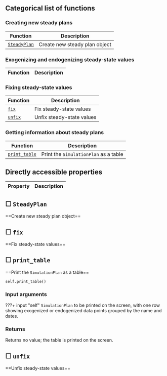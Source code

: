 
    


Categorical list of functions
-------------------------------

### Creating new steady plans ###

Function | Description
----------|------------
[`SteadyPlan`](#steadyplan) | Create new steady plan object


### Exogenizing and endogenizing steady-state values ###

Function | Description
----------|------------


### Fixing steady-state values ###

Function | Description
----------|------------
[`fix`](#fix) | Fix steady-state values
[`unfix`](#unfix) | Unfix steady-state values


### Getting information about steady plans ###

Function | Description
----------|------------
[`print_table`](#print_table) | Print the `SimulationPlan` as a table





Directly accessible properties
------------------------------

Property | Description
----------|------------



&#9744;&#160;`SteadyPlan`
---------------------------

==Create new steady plan object==
        



&#9744;&#160;`fix`
--------------------

==Fix steady-state values==
        



&#9744;&#160;`print_table`
----------------------------

==Print the `SimulationPlan` as a table==

    self.print_table()


### Input arguments ###

???+ input "self"
    `SimulationPlan` to be printed on the screen, with one row showing
    exogenized or endogenized data points grouped by the name and dates.


### Returns ###

Returns no value; the table is printed on the screen.
        



&#9744;&#160;`unfix`
----------------------

==Unfix steady-state values==
        